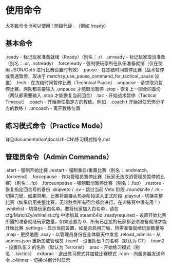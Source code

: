 # 使用命令
大多数命令也可以使用 ! 前缀代替 . （例如 !ready）

## 基本命令
.ready - 标记玩家准备就绪（Ready）（别名：.r）
.unready - 标记玩家取消准备（别名：.ur, .notready）
.forceready - 强制使玩家所在队伍准备就绪（仅在使用 JSON/Get5 进行比赛设置时有效）
.pause - 在冻结时间暂停比赛（战术暂停或普通暂停，取决于 matchzy_use_pause_command_for_tactical_pause 设置）
.tech - 在冻结时间暂停比赛（Technical Pause）
.unpause - 请求取消暂停比赛。两队都需要输入 .unpause 才能取消暂停
.stop - 恢复上一回合的备份（两队都需要输入 .stop 才能恢复当前回合）
.tac - 开始战术暂停（Tactical Timeout）
.coach <side> - 开始担任指定方的教练。例如：.coach t 开始担任恐怖分子方的教练！
.uncoach - 离开教练位置

## 练习模式命令（Practice Mode）
详见documentation\docs\zh-CN\练习模式指令.md

## 管理员命令（Admin Commands）

.start - 强制开始比赛
.restart - 强制重启/重置比赛（别名：.endmatch, .forceend）
.forcepause - 作为管理员暂停比赛（玩家无法取消管理员暂停的比赛）（别名：.fp）
.forceunpause - 强制取消暂停比赛（别名：.fup）
.restore <round> - 恢复指定回合号的备份
.skipveto / .sv - 跳过当前 Veto 阶段
.roundknife / .rk - 切换刀局。如果禁用，比赛将直接从热身阶段进入正式阶段
.playout - 切换完整比赛（如果启用完整比赛，无论胜负所有回合都会进行。在训练赛中很有用！）
.whitelist - 切换玩家白名单。要将玩家加入白名单，请在 cfg/MatchZy/whitelist.cfg 中添加其 steam64id
.readyrequired <number> - 设置开始比赛所需的准备就绪玩家数量。如果设置为 0，所有已连接的玩家都必须准备就绪才能开始比赛
.settings - 显示当前设置，如是否启用刀局、所需准备就绪玩家数量等
.map <mapname> - 更换地图
.asay <message> - 以管理员身份在全体聊天中发言
.reload_admins - 从 admins.json 重新加载管理员
.team1 <n> - 设置队伍 1 的名称（默认为 CT）
.team2 <n> - 设置队伍 2 的名称（默认为 Terrorist）
.prac - 开始练习模式（别名：.tactics）
.exitprac - 退出练习模式并加载比赛模式
.rcon <command> - 向服务器发送命令 
.c4timer - 切换c4倒计时显示